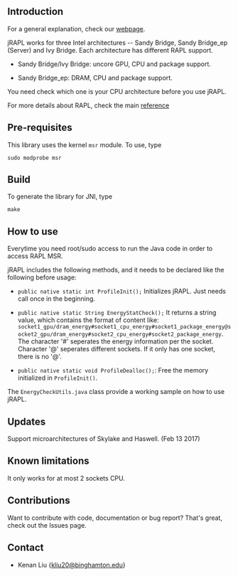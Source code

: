 Introduction
--------------------------------------------------------------

For a general explanation, check our [webpage](http://kliu20.github.io/jRAPL/).

jRAPL works for three Intel architectures -- Sandy Bridge, Sandy Bridge_ep (Server) and Ivy Bridge. Each architecture has different RAPL support.

- Sandy Bridge/Ivy Bridge: uncore GPU, CPU and package support.

- Sandy Bridge_ep: DRAM, CPU and package support.

You need check which one is your CPU architecture before you use jRAPL.

For more details about RAPL, check the main [reference](https://software.intel.com/en-us/articles/intel-power-governor)

Pre-requisites
--------------------------------------------------------------

This library uses the kernel `msr` module. To use, type

```
sudo modprobe msr
```

Build
--------------------------------------------------------------

To generate the library for JNI, type

```
make
```

How to use
--------------------------------------------------------------

Everytime you need root/sudo access to run the Java code in order to access RAPL MSR.

jRAPL includes the following methods, and it needs to be declared like the following before usage:

- `public native static int ProfileInit();` Initializes jRAPL. Just needs call once in the beginning.

- `public native static String EnergyStatCheck();` It returns a string value, which contains the format of content like: `socket1_gpu/dram_energy#socket1_cpu_energy#socket1_package_energy@socket2_gpu/dram_energy#socket2_cpu_energy#socket2_package_energy`. The character '#' seperates the energy information per the socket. Character '@' seperates different sockets. If it only has one socket, there is no '@'.

- `public native static void ProfileDealloc();`: Free the memory initialized in `ProfileInit()`.

The `EnergyCheckUtils.java` class provide a working sample on how to use jRAPL.

Updates
--------------------------------------------------------------
Support microarchitectures of Skylake and Haswell. (Feb 13 2017)



Known limitations
--------------------------------------------------------------

It only works for at most 2 sockets CPU.


Contributions
--------------------------------------------------------------

Want to contribute with code, documentation or bug report? That's great, check out the Issues page.


Contact
--------------------------------------------------------------

- Kenan Liu {kliu20@binghamton.edu}
